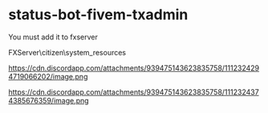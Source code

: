 # status-bot-fivem-txadmin


You must add it to fxserver

FXServer\citizen\system_resources

https://cdn.discordapp.com/attachments/939475143623835758/1112324294719066202/image.png


https://cdn.discordapp.com/attachments/939475143623835758/1112324374385676359/image.png




